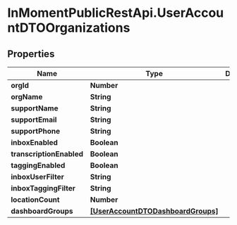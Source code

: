 # InMomentPublicRestApi.UserAccountDTOOrganizations

## Properties

Name | Type | Description | Notes
------------ | ------------- | ------------- | -------------
**orgId** | **Number** |  | [optional] 
**orgName** | **String** |  | [optional] 
**supportName** | **String** |  | [optional] 
**supportEmail** | **String** |  | [optional] 
**supportPhone** | **String** |  | [optional] 
**inboxEnabled** | **Boolean** |  | [optional] 
**transcriptionEnabled** | **Boolean** |  | [optional] 
**taggingEnabled** | **Boolean** |  | [optional] 
**inboxUserFilter** | **String** |  | [optional] 
**inboxTaggingFilter** | **String** |  | [optional] 
**locationCount** | **Number** |  | [optional] 
**dashboardGroups** | [**[UserAccountDTODashboardGroups]**](UserAccountDTODashboardGroups.md) |  | [optional] 


